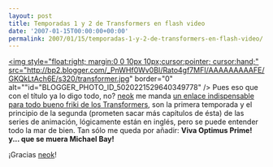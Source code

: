 ```yaml
---
layout: post
title: Temporadas 1 y 2 de Transformers en flash video
date: '2007-01-15T00:00:00+00:00'
permalink: 2007/01/15/temporadas-1-y-2-de-transformers-en-flash-video/
---
```

<a href="http://tv.madebylanemedia.com/"><img style="float:right; margin:0 0 10px 10px;cursor:pointer; cursor:hand;" src="http://bp2.blogger.com/_PnWHf0Wv0BI/Rato4gf7MFI/AAAAAAAAAFE/GKQkLtAch6E/s320/transformer.jpg" border="0" alt=""id="BLOGGER_PHOTO_ID_5020221529640349778" /></a>
Pues eso que con el título ya lo digo todo, no? <a href="http://gaussianos.com/">neok</a> me manda <a href="http://tv.madebylanemedia.com/">un enlace indispensable para todo bueno friki de los Transformers</a>, son la primera temporada y el principio de la segunda (prometen sacar más capítulos de ésta) de las series de animación, lógicamente están en inglés, pero se puede entender todo la mar de bien. Tan sólo me queda por añadir: <span style="font-weight:bold;">Viva Optimus Prime! y... que se muera Michael Bay!</span>

¡Gracias <a href="http://gaussianos.com/">neok</a>!
